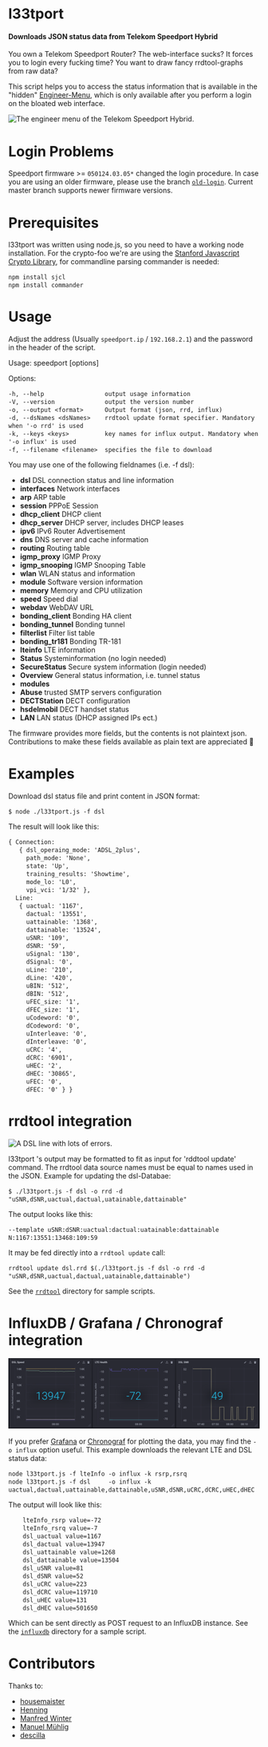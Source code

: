 
l33tport
======

#### Downloads JSON status data from Telekom Speedport Hybrid

You own a Telekom Speedport Router? The web-interface sucks? It forces you to login every fucking time? You want to draw fancy rrdtool-graphs from raw data?

This script helps you to access the status information that is available in the "hidden" [Engineer-Menu](http://speedport.ip/engineer/html/dsl.html?lang=en), which is only available after you perform a login on the bloated web interface.

![The engineer menu of the Telekom Speedport Hybrid.](assets/EngineerMenu.jpg)

Login Problems
==============

Speedport firmware >= `050124.03.05*` changed the login procedure. In case you are using an older firmware, please use the branch [`old-login`](https://github.com/melle/l33tport/tree/old-login).
Current master branch supports newer firmware versions.


Prerequisites
==========

l33tport was written using node.js, so you need to have a working node installation. For the crypto-foo we're are using the [Stanford Javascript Crypto Library](https://github.com/bitwiseshiftleft/sjclsjcl.js), for commandline parsing commander is needed:

```
npm install sjcl
npm install commander
```

Usage
=====

Adjust the address (Usually ```speedport.ip``` / ```192.168.2.1```) and the password in the header of the script.

Usage: speedport [options]

Options:

    -h, --help                 output usage information
    -V, --version              output the version number
    -o, --output <format>      Output format (json, rrd, influx)
    -d, --dsNames <dsNames>    rrdtool update format specifier. Mandatory when '-o rrd' is used
    -k, --keys <keys>          key names for influx output. Mandatory when '-o influx' is used
    -f, --filename <filename>  specifies the file to download


You may use one of the following fieldnames (i.e. -f dsl):

* **dsl**              DSL connection status and line information
* **interfaces**       Network interfaces
* **arp**              ARP table
* **session**          PPPoE Session
* **dhcp_client**      DHCP client
* **dhcp_server**      DHCP server, includes DHCP leases 
* **ipv6**             IPv6 Router Advertisement
* **dns**              DNS server and cache information
* **routing**          Routing table
* **igmp_proxy**       IGMP Proxy
* **igmp_snooping**    IGMP Snooping Table
* **wlan**             WLAN status and information
* **module**           Software version information
* **memory**           Memory and CPU utilization
* **speed**            Speed dial
* **webdav**           WebDAV URL
* **bonding_client**   Bonding HA client
* **bonding_tunnel**   Bonding tunnel
* **filterlist**       Filter list table
* **bonding_tr181**    Bonding TR-181
* **lteinfo**          LTE information
* **Status**           Systeminformation (no login needed)
* **SecureStatus**     Secure system information (login needed)
* **Overview**         General status information, i.e. tunnel status
* **modules**
* **Abuse**            trusted SMTP servers configuration
* **DECTStation**      DECT configuration
* **hsdelmobil**       DECT handset status
* **LAN**              LAN status (DHCP assigned IPs ect.)

The firmware provides more fields, but the contents is not plaintext json. Contributions to make these fields available as plain text are appreciated 😬

Examples
========

Download dsl status file and print content in JSON format:

    $ node ./l33tport.js -f dsl

The result will look like this:

```
{ Connection: 
   { dsl_operaing_mode: 'ADSL_2plus',
     path_mode: 'None',
     state: 'Up',
     training_results: 'Showtime',
     mode_lo: 'L0',
     vpi_vci: '1/32' },
  Line: 
   { uactual: '1167',
     dactual: '13551',
     uattainable: '1368',
     dattainable: '13524',
     uSNR: '109',
     dSNR: '59',
     uSignal: '130',
     dSignal: '0',
     uLine: '210',
     dLine: '420',
     uBIN: '512',
     dBIN: '512',
     uFEC_size: '1',
     dFEC_size: '1',
     uCodeword: '0',
     dCodeword: '0',
     uInterleave: '0',
     dInterleave: '0',
     uCRC: '4',
     dCRC: '6901',
     uHEC: '2',
     dHEC: '30865',
     uFEC: '0',
     dFEC: '0' } }
```

rrdtool integration
===================

![A DSL line with lots of errors.](assets/dsl-48h.png)

l33tport 's output may be formatted to fit as input for 'rddtool update' command. The rrdtool data source names must be equal to names used in the JSON. Example for updating the dsl-Databae:

    $ ./l33tport.js -f dsl -o rrd -d "uSNR,dSNR,uactual,dactual,uatainable,dattainable"

The output looks like this:

    --template uSNR:dSNR:uactual:dactual:uatainable:dattainable N:1167:13551:13468:109:59
   
It may be fed directly into a ```rrdtool update``` call:

    rrdtool update dsl.rrd $(./l33tport.js -f dsl -o rrd -d "uSNR,dSNR,uactual,dactual,uatainable,dattainable")

See the [```rrdtool```](rrdtool/) directory for sample scripts.


InfluxDB / Grafana / Chronograf integration
===========================================

![A rather boring line status.](assets/chronograf.png)

If you prefer [Grafana](https://grafana.com/) or [Chronograf](https://docs.influxdata.com/chronograf/) for plotting the data, you may find the ```-o influx``` option useful. 
This example downloads the relevant LTE and DSL status data:

    node l33tport.js -f lteInfo -o influx -k rsrp,rsrq
    node l33tport.js -f dsl     -o influx -k uactual,dactual,uattainable,dattainable,uSNR,dSNR,uCRC,dCRC,uHEC,dHEC

The output will look like this:

```
    lteInfo_rsrp value=-72
    lteInfo_rsrq value=-7
    dsl_uactual value=1167
    dsl_dactual value=13947
    dsl_uattainable value=1268
    dsl_dattainable value=13504
    dsl_uSNR value=81
    dsl_dSNR value=52
    dsl_uCRC value=223
    dsl_dCRC value=119710
    dsl_uHEC value=131
    dsl_dHEC value=501650
```

Which can be sent directly as POST request to an InfluxDB instance. See the [```influxdb```](influxdb/) directory for a sample script.


Contributors
============

Thanks to:

* [housemaister](https://github.com/housemaister)
* [Henning](https://github.com/hensur)
* [Manfred Winter](https://github.com/mahowi)
* [Manuel Mühlig](https://github.com/manuelmuehlig)
* [descilla](https://github.com/descilla)
